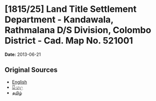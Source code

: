 # [1815/25] Land Title Settlement Department - Kandawala, Rathmalana D/S Division, Colombo District - Cad. Map No. 521001

**Date:** 2013-06-21

## Original Sources

- [English](https://documents.gov.lk/view/extra-gazettes/2013/6/1815-25_E.pdf)
- [සිංහල](https://documents.gov.lk/view/extra-gazettes/2013/6/1815-25_S.pdf)
- [தமிழ்](https://documents.gov.lk/view/extra-gazettes/2013/6/1815-25_T.pdf)
